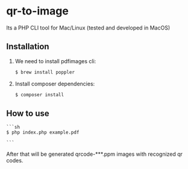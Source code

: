# qr-to-image
Its a PHP CLI  tool for Mac/Linux (tested and developed in MacOS)

## Installation

1. We need to install pdfimages cli:

	```sh
	$ brew install poppler

	```

2. Install composer dependencies:

	```sh
	$ composer install 

	```

## How to use 

	```sh
	$ php index.php example.pdf

	```
After that will be generated qrcode-***.ppm images with recognized qr codes.
